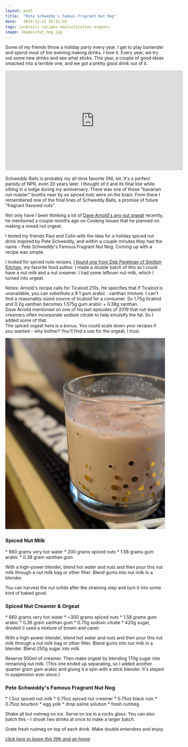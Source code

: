 ```yaml
---
layout: post
title:  "Pete Schweddy's Famous Fragrant Nut Nog"
date:   2019-12-21 18:31:24
tags: cocktails recipes emulsification orgeats
image: images/nut_nog.jpg
---
```

Some of my friends throw a holiday party every year. I get to play bartender and spend most of the evening making drinks. I love it. Every year, we try out some new drinks and see what sticks. This year, a couple of good ideas smacked into a terrible one, and we got a pretty good drink out of it.

<iframe width="560" height="315" src="https://www.youtube.com/embed/bPpcfH_HHH8" frameborder="0" allow="accelerometer; autoplay; encrypted-media; gyroscope; picture-in-picture" allowfullscreen></iframe>

Schweddy Balls is probably my all-time favorite SNL bit. It's a perfect parody of NPR, even 20 years later. I thought of it and its final line while sitting in a lodge during my anniversary. There was one of those "bavarian nut roaster" booths near by so spiced nuts were on the brain. From there I remembered one of the final lines of Schweddy Balls, a promise of future "fragrant flavored nuts".

Not only have I been thinking a lot of [Dave Arnold's any nut orgeat](http://kevinmchugh.me/2019/10/02/shamrock_shake.html) recently, he mentioned a couple months ago on Cooking Issues that he planned on making a mixed nut orgeat.

I texted my friends Paul and Colin with the idea for a holiday spiced nut drink inspired by Pete Schweddy, and within a couple minutes they had the name - Pete Schweddy's Famous Fragrant Nut Nog. Coming up with a recipe was simple.

I looked for spiced nuts recipes, [I found one from Deb Perelman of Smitten Kitchen](https://smittenkitchen.com/2016/12/union-square-cafes-bar-nuts/), my favorite food author. I made a double batch of this so I could have a nut milk and a nut creamer. I had some leftover nut milk, which I turned into orgeat.

Notes:
Arnold's recipe calls for Ticaloid 210s. He specifies that if Ticaloid is unavailable, you can substitute a 9:1 gum arabic : xanthan mixture. I can't find a reasonably-sized source of ticaloid for a consumer. So 1.75g ticaloid and 0.2g xanthan becomes 1.575g gum arabic + 0.38g xanthan.  
Dave Arnold mentioned on one of his last episodes of 2019 that nut-based creamers often incorporate sodium citrate to help emulsify the fat. So I added some of that.  
The spiced orgeat here is a bonus. You could scale down your recipes if you wanted - why bother? You'll find a use for the orgeat, I trust.

<img src="/images/nut_nog.jpg" alt="It's hard to photograph drinks that don't look great." />
<h3> Spiced Nut Milk </h3>
* 660 grams very hot water
* 200 grams spiced nuts
* 1.58 grams gum arabic
* 0.38 gram xanthan gum

With a high-power blender, blend hot water and nuts and then pour this nut milk through a nut milk bag or other filter.
Blend gums into nut milk in a blender.

You can harvest the nut solids after the straining step and turn it into some kind of baked good.

<h3> Spiced Nut Creamer & Orgeat </h3>
* 660 grams very hot water
* ~300 grams spiced nuts
* 1.58 grams gum arabic
* 0.38 gram xanthan gum
* 0.75g sodium citrate
* 420g sugar, divided (i used a mixture of brown and cane)

With a high-power blender, blend hot water and nuts and then pour this nut milk through a nut milk bag or other filter.
Blend gums into nut milk in a blender. Blend 250g sugar into milk.

Reserve 500ml of creamer. Then make orgeat by blending 170g sugar into remaining nut milk. (This one ended up separating, so I added another quarter gram gum arabic and giving it a spin with a stick blender. It's stayed in suspension ever since.)

<h3> Pete Schweddy's Famous Fragrant Nut Nog </h3>
* 1.5oz spiced nut milk
* 0.75oz spiced nut creamer
* 0.75oz black rum
* 0.75oz bourbon
* egg yolk
* drop saline solution
* fresh nutmeg

Shake all but nutmeg on ice. Serve on ice in a rocks glass. You can also batch this - I shook two drinks at once to make a larger batch.

Grate fresh nutmeg on top of each drink. Make double entendres and enjoy.

*[click here to leave this filth and go home]({{site.url}})*

